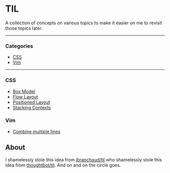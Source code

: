 # TIL

A collection of concepts on various topics to make it easier on me to revisit those topics later.

---

### Categories

* [CSS](#css)
* [Vim](#vim)

---

### CSS

- [Box Model](css/box-model.md)
- [Flow Layout](css/flow-layout.md)
- [Positioned Layout](css/positioned-layout.md)
- [Stacking Contexts](css/stacking-contexts.md)

### Vim

- [Combine multiple lines](vim/combine-multiple-lines.md)

## About

I shamelessly stole this idea from [jbranchaud/til](https://github.com/jbranchaud/til) who shamelessly stole this idea from [thoughtbot/til](https://github.com/thoughtbot/til). And on and on the circle goes.
